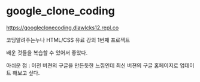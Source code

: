 # google_clone_coding
https://googleclonecoding.dlawlcks12.repl.co

코딩알려주는누나 HTML/CSS 유료 강의 1번째 프로젝트

배운 것들을 복습할 수 있어서 좋았다.

아쉬운 점 : 이전 버젼의 구글을 만든듯한 느낌인데 최신 버젼의 구글 홈페이지로 업데이트 해보고 싶다.
